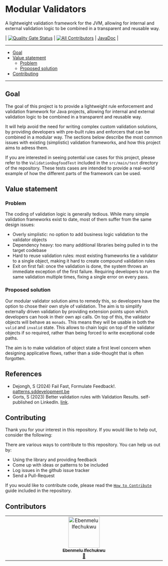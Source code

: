 # Modular Validators

A lightweight validation framework for the JVM, allowing for internal and external validation logic to be combined in a transparent and reusable
way.

| [![Quality Gate Status](https://sonarcloud.io/api/project_badges/measure?project=sddevelopment-be_modular-validators&metric=alert_status)](https://sonarcloud.io/summary/new_code?id=sddevelopment-be_modular-validators) | [![All Contributors](https://img.shields.io/github/all-contributors/sddevelopment-be/modular-validators?color=ee8449&style=flat-square)](#contributors) | [JavaDoc](https://sddevelopment-be.github.io/modular-validators/apidocs/) |

---

<!-- TOC -->
* [Goal](#goal)
* [Value statement](#value-statement)
  * [Problem](#problem)
  * [Proposed solution](#proposed-solution)
* [Contributing](#contributing)
<!-- TOC -->

---

## Goal

The goal of this project is to provide a lightweight rule enforcement and validation framework for Java projects, allowing for internal and external validation logic to be combined in a transparent and reusable way.

It will help avoid the need for writing complex custom validation solutions, by providing developers with pre-built rules and enforcers that can be combined in a modular way. The sections below describe the most common issues with existing (simplistic) validation frameworks, and how this project aims to adress them.

If you are interested in seeing potential use cases for this project, please refer to the `ValidationDogfoodTest` included in the `src/main/test` directory of the repository.
These tests cases are intended to provide a real-world example of how the different parts of the framework can be used.

## Value statement

### Problem
The coding of validation logic is generally tedious. While many simple validation frameworks exist to date, most of them suffer from the same 
design issues:

* Overly simplistic: no option to add business logic validation to the validator objects
* Dependency heavy: too many additional libraries being pulled in to the target codebase
* Hard to reuse validation rules: most existing frameworks tie a validator to a single object, making it hard to create compound validation rules
* Exit on first fail: once the validation is done, the system throws an immediate exception of the first failure. Requiring developers to run 
  the same validation multiple times, fixing a single error on every pass.

### Proposed solution

Our modular validator solution aims to remedy this, so developers have the option to chose their own style of validation.
The aim is to simplify externally driven validation by providing extension points upon which developers can hook in their own api calls.
On top of this, the validator objects will behave as `monads`. This means they will be usable in both the `valid` and `invalid` state.
This allows to chain logic on top of the validator objects if so required, rather than being forced to write exceptional code paths.

The aim is to make validation of object state a first level concern when designing applicative flows, rather than a side-thought that is often 
forgotten.

## References

* Dejongh, S (2024) Fail Fast, Formulate Feedback!. [patterns.sddevelopment.be](https://patterns.sddevelopment.be/practices/336b0448-e78b-4428-83a5-d4d473afda63)
* Gorts, S (2023) Better validation rules with Validation Results. self-published on LinkedIn. [link](https://patterns.sddevelopment.be/attachments/GORTS_Better-Validation-Rules.pdf).

## Contributing

Thank you for your interest in this repository. If you would like to help out, consider the
following:

There are various ways to contribute to this repository. You can help us out by:

* Using the library and providing feedback
* Come up with ideas or patterns to be included
* Log issues in the github issue tracker
* Send a Pull-Request

If you would like to contribute code, please read the [`How to Contribute`](./CONTRIBUTING.md) guide included in the repository.

## Contributors

<!-- ALL-CONTRIBUTORS-LIST:START - Do not remove or modify this section -->
<!-- prettier-ignore-start -->
<!-- markdownlint-disable -->
<table>
  <tbody>
    <tr>
      <td align="center" valign="top" width="14.28%"><a href="http://noahweasley.github.io"><img src="https://avatars.githubusercontent.com/u/43308031?v=4?s=100" width="100px;" alt="Ebenmelu Ifechukwu"/><br /><sub><b>Ebenmelu Ifechukwu</b></sub></a><br /><a href="#review-noahweasley" title="Reviewed Pull Requests">👀</a></td>
    </tr>
  </tbody>
</table>

<!-- markdownlint-restore -->
<!-- prettier-ignore-end -->

<!-- ALL-CONTRIBUTORS-LIST:END -->